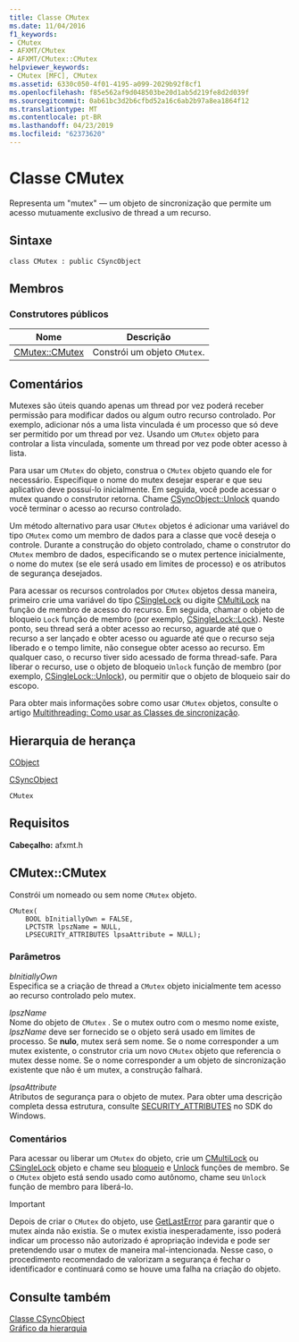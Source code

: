 ```yaml
---
title: Classe CMutex
ms.date: 11/04/2016
f1_keywords:
- CMutex
- AFXMT/CMutex
- AFXMT/CMutex::CMutex
helpviewer_keywords:
- CMutex [MFC], CMutex
ms.assetid: 6330c050-4f01-4195-a099-2029b92f8cf1
ms.openlocfilehash: f85e562af9d048503be20d1ab5d219fe8d2d039f
ms.sourcegitcommit: 0ab61bc3d2b6cfbd52a16c6ab2b97a8ea1864f12
ms.translationtype: MT
ms.contentlocale: pt-BR
ms.lasthandoff: 04/23/2019
ms.locfileid: "62373620"
---
```

# <a name="cmutex-class"></a>Classe CMutex

Representa um "mutex" — um objeto de sincronização que permite um acesso mutuamente exclusivo de thread a um recurso.

## <a name="syntax"></a>Sintaxe

```
class CMutex : public CSyncObject
```

## <a name="members"></a>Membros

### <a name="public-constructors"></a>Construtores públicos

|Nome|Descrição|
|----------|-----------------|
|[CMutex::CMutex](#cmutex)|Constrói um objeto `CMutex`.|

## <a name="remarks"></a>Comentários

Mutexes são úteis quando apenas um thread por vez poderá receber permissão para modificar dados ou algum outro recurso controlado. Por exemplo, adicionar nós a uma lista vinculada é um processo que só deve ser permitido por um thread por vez. Usando um `CMutex` objeto para controlar a lista vinculada, somente um thread por vez pode obter acesso à lista.

Para usar um `CMutex` do objeto, construa o `CMutex` objeto quando ele for necessário. Especifique o nome do mutex desejar esperar e que seu aplicativo deve possuí-lo inicialmente. Em seguida, você pode acessar o mutex quando o construtor retorna. Chame [CSyncObject::Unlock](../../mfc/reference/csyncobject-class.md#unlock) quando você terminar o acesso ao recurso controlado.

Um método alternativo para usar `CMutex` objetos é adicionar uma variável do tipo `CMutex` como um membro de dados para a classe que você deseja o controle. Durante a construção do objeto controlado, chame o construtor do `CMutex` membro de dados, especificando se o mutex pertence inicialmente, o nome do mutex (se ele será usado em limites de processo) e os atributos de segurança desejados.

Para acessar os recursos controlados por `CMutex` objetos dessa maneira, primeiro crie uma variável do tipo [CSingleLock](../../mfc/reference/csinglelock-class.md) ou digite [CMultiLock](../../mfc/reference/cmultilock-class.md) na função de membro de acesso do recurso. Em seguida, chamar o objeto de bloqueio `Lock` função de membro (por exemplo, [CSingleLock::Lock](../../mfc/reference/csinglelock-class.md#lock)). Neste ponto, seu thread será a obter acesso ao recurso, aguarde até que o recurso a ser lançado e obter acesso ou aguarde até que o recurso seja liberado e o tempo limite, não consegue obter acesso ao recurso. Em qualquer caso, o recurso tiver sido acessado de forma thread-safe. Para liberar o recurso, use o objeto de bloqueio `Unlock` função de membro (por exemplo, [CSingleLock::Unlock](../../mfc/reference/csinglelock-class.md#unlock)), ou permitir que o objeto de bloqueio sair do escopo.

Para obter mais informações sobre como usar `CMutex` objetos, consulte o artigo [Multithreading: Como usar as Classes de sincronização](../../parallel/multithreading-how-to-use-the-synchronization-classes.md).

## <a name="inheritance-hierarchy"></a>Hierarquia de herança

[CObject](../../mfc/reference/cobject-class.md)

[CSyncObject](../../mfc/reference/csyncobject-class.md)

`CMutex`

## <a name="requirements"></a>Requisitos

**Cabeçalho:** afxmt.h

##  <a name="cmutex"></a>  CMutex::CMutex

Constrói um nomeado ou sem nome `CMutex` objeto.

```
CMutex(
    BOOL bInitiallyOwn = FALSE,
    LPCTSTR lpszName = NULL,
    LPSECURITY_ATTRIBUTES lpsaAttribute = NULL);
```

### <a name="parameters"></a>Parâmetros

*bInitiallyOwn*<br/>
Especifica se a criação de thread a `CMutex` objeto inicialmente tem acesso ao recurso controlado pelo mutex.

*lpszName*<br/>
Nome do objeto de `CMutex` . Se o mutex outro com o mesmo nome existe, *lpszName* deve ser fornecido se o objeto será usado em limites de processo. Se **nulo**, mutex será sem nome. Se o nome corresponder a um mutex existente, o construtor cria um novo `CMutex` objeto que referencia o mutex desse nome. Se o nome corresponder a um objeto de sincronização existente que não é um mutex, a construção falhará.

*lpsaAttribute*<br/>
Atributos de segurança para o objeto de mutex. Para obter uma descrição completa dessa estrutura, consulte [SECURITY_ATTRIBUTES](https://msdn.microsoft.com/library/windows/desktop/aa379560) no SDK do Windows.

### <a name="remarks"></a>Comentários

Para acessar ou liberar um `CMutex` do objeto, crie um [CMultiLock](../../mfc/reference/cmultilock-class.md) ou [CSingleLock](../../mfc/reference/csinglelock-class.md) objeto e chame seu [bloqueio](../../mfc/reference/csinglelock-class.md#lock) e [Unlock](../../mfc/reference/csinglelock-class.md#unlock) funções de membro. Se o `CMutex` objeto está sendo usado como autônomo, chame seu `Unlock` função de membro para liberá-lo.

> [!IMPORTANT]
>  Depois de criar o `CMutex` do objeto, use [GetLastError](https://msdn.microsoft.com/library/windows/desktop/ms679360) para garantir que o mutex ainda não existia. Se o mutex existia inesperadamente, isso poderá indicar um processo não autorizado é apropriação indevida e pode ser pretendendo usar o mutex de maneira mal-intencionada. Nesse caso, o procedimento recomendado de valorizam a segurança é fechar o identificador e continuará como se houve uma falha na criação do objeto.

## <a name="see-also"></a>Consulte também

[Classe CSyncObject](../../mfc/reference/csyncobject-class.md)<br/>
[Gráfico da hierarquia](../../mfc/hierarchy-chart.md)
